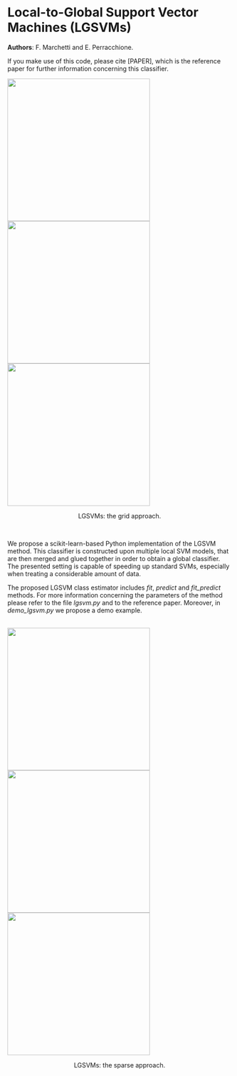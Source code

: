 # Local-to-Global Support Vector Machines (LGSVMs)

**Authors**: F. Marchetti and E. Perracchione.

If you make use of this code, please cite [PAPER], which is the reference paper for further information concerning this classifier.

 <div class="row">
    <img src="https://iili.io/JyowwQ.png" width="320">
    <img src="https://iili.io/JyojAx.png" width="320">
    <img src="https://iili.io/JyoeoB.png" width="320">
  <caption> <p align="center"> LGSVMs: the grid approach. </p> </caption>
</div>
<br />

We propose a scikit-learn-based Python implementation of the LGSVM method. This classifier is constructed upon multiple local SVM models, that are then merged and glued together in order to obtain a global classifier. The presented setting is capable of speeding up standard SVMs, especially when treating a considerable amount of data.

The proposed LGSVM class estimator includes _fit_, _predict_ and _fit_predict_ methods. For more information concerning the parameters of the method please refer to the file *lgsvm.py* and to the reference paper. Moreover, in *demo_lgsvm.py* we propose a demo example.

<br />
 <div class="row">
    <img src="https://iili.io/JyoNtV.png" width="320">
    <img src="https://iili.io/JyoSKF.png" width="320">
    <img src="https://iili.io/JyovP1.png" width="320">
  <caption> <p align="center"> LGSVMs: the sparse approach. </p> </caption>
</div>




